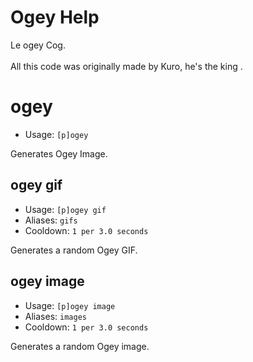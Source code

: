 # Ogey Help

Le ogey Cog.<br/><br/>All this code was originally made by Kuro, he's the king .

# ogey
 - Usage: `[p]ogey `

Generates Ogey Image.

## ogey gif
 - Usage: `[p]ogey gif `
 - Aliases: `gifs`
 - Cooldown: `1 per 3.0 seconds`

Generates a random Ogey GIF.

## ogey image
 - Usage: `[p]ogey image `
 - Aliases: `images`
 - Cooldown: `1 per 3.0 seconds`

Generates a random Ogey image.

